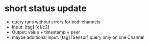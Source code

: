 # short status update
- query runs without errors for both channels
- Input: [tag] [c1/c2]
- Output: value + timestamp + peer
- maybe additional input: [tag] [Sensor] query only on one Channel
